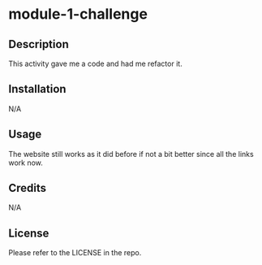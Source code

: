 # module-1-challenge
## Description

This activity gave me a code and had me refactor it.


## Installation

N/A

## Usage

The website still works as it did before if not a bit better since all the links work now.

## Credits

N/A

## License

Please refer to the LICENSE in the repo.
